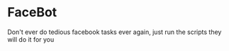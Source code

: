 # FaceBot
Don't ever do tedious facebook tasks ever again, just run the scripts they will do it for you
